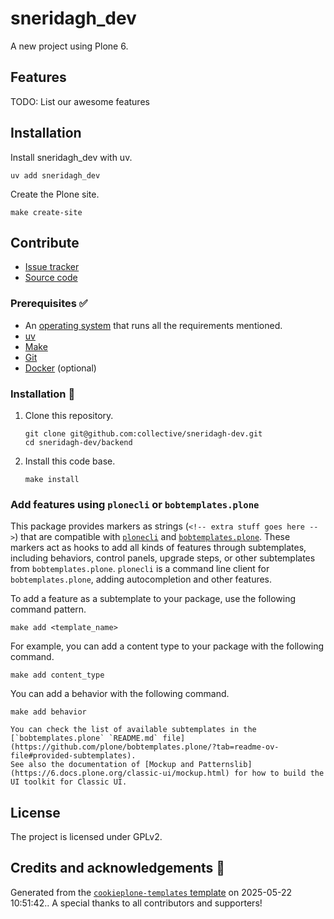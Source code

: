 # sneridagh_dev

A new project using Plone 6.

## Features

TODO: List our awesome features

## Installation

Install sneridagh_dev with uv.

```shell
uv add sneridagh_dev
```

Create the Plone site.

```shell
make create-site
```

## Contribute

- [Issue tracker](https://github.com/collective/sneridagh-dev/issues)
- [Source code](https://github.com/collective/sneridagh-dev/)

### Prerequisites ✅

-   An [operating system](https://6.docs.plone.org/install/create-project-cookieplone.html#prerequisites-for-installation) that runs all the requirements mentioned.
-   [uv](https://6.docs.plone.org/install/create-project-cookieplone.html#uv)
-   [Make](https://6.docs.plone.org/install/create-project-cookieplone.html#make)
-   [Git](https://6.docs.plone.org/install/create-project-cookieplone.html#git)
-   [Docker](https://docs.docker.com/get-started/get-docker/) (optional)

### Installation 🔧

1.  Clone this repository.

    ```shell
    git clone git@github.com:collective/sneridagh-dev.git
    cd sneridagh-dev/backend
    ```

2.  Install this code base.

    ```shell
    make install
    ```


### Add features using `plonecli` or `bobtemplates.plone`

This package provides markers as strings (`<!-- extra stuff goes here -->`) that are compatible with [`plonecli`](https://github.com/plone/plonecli) and [`bobtemplates.plone`](https://github.com/plone/bobtemplates.plone).
These markers act as hooks to add all kinds of features through subtemplates, including behaviors, control panels, upgrade steps, or other subtemplates from `bobtemplates.plone`.
`plonecli` is a command line client for `bobtemplates.plone`, adding autocompletion and other features.

To add a feature as a subtemplate to your package, use the following command pattern.

```shell
make add <template_name>
```

For example, you can add a content type to your package with the following command.

```shell
make add content_type
```

You can add a behavior with the following command.

```shell
make add behavior
```

```{seealso}
You can check the list of available subtemplates in the [`bobtemplates.plone` `README.md` file](https://github.com/plone/bobtemplates.plone/?tab=readme-ov-file#provided-subtemplates).
See also the documentation of [Mockup and Patternslib](https://6.docs.plone.org/classic-ui/mockup.html) for how to build the UI toolkit for Classic UI.
```

## License

The project is licensed under GPLv2.

## Credits and acknowledgements 🙏

Generated from the [`cookieplone-templates`  template](https://github.com/plone/cookieplone-templates/tree/main/) on 2025-05-22 10:51:42.. A special thanks to all contributors and supporters!
